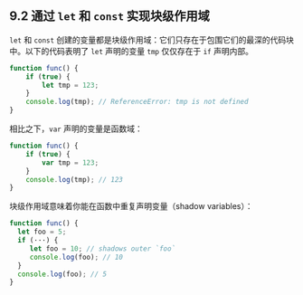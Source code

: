 ## 9.2 通过 `let` 和 `const` 实现块级作用域

`let` 和 `const` 创建的变量都是块级作用域：它们只存在于包围它们的最深的代码块中。以下的代码表明了 `let` 声明的变量 `tmp` 仅仅存在于 `if` 声明内部。

```js
function func() {
    if (true) {
        let tmp = 123;
    }
    console.log(tmp); // ReferenceError: tmp is not defined
}
```

相比之下，`var` 声明的变量是函数域：

```js
function func() {
    if (true) {
        var tmp = 123;
    }
    console.log(tmp); // 123
}
```

块级作用域意味着你能在函数中重复声明变量（shadow variables）：

```js
function func() {
  let foo = 5;
  if (···) {
     let foo = 10; // shadows outer `foo`
     console.log(foo); // 10
  }
  console.log(foo); // 5
}
```